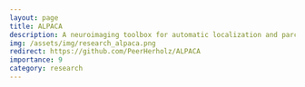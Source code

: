 ```yaml
---
layout: page
title: ALPACA
description: A neuroimaging toolbox for automatic localization and parcellation of auditory cortex areas, developed by Peer Herholz, me and others (2018)
img: /assets/img/research_alpaca.png
redirect: https://github.com/PeerHerholz/ALPACA
importance: 9
category: research
---
```

